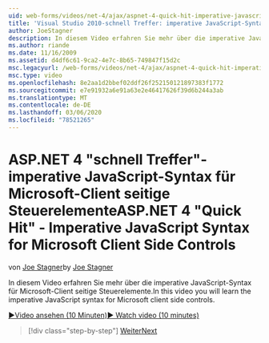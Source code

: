 ```yaml
---
uid: web-forms/videos/net-4/ajax/aspnet-4-quick-hit-imperative-javascript-syntax-for-microsoft-client-side-controls
title: 'Visual Studio 2010-schnell Treffer: imperative JavaScript-Syntax für Microsoft-Client seitige Steuerelemente | Microsoft-Dokumentation'
author: JoeStagner
description: In diesem Video erfahren Sie mehr über die imperative JavaScript-Syntax für Microsoft-Client seitige Steuerelemente.
ms.author: riande
ms.date: 11/16/2009
ms.assetid: d4df6c61-9ca2-4e7c-8b65-749847f15d2c
msc.legacyurl: /web-forms/videos/net-4/ajax/aspnet-4-quick-hit-imperative-javascript-syntax-for-microsoft-client-side-controls
msc.type: video
ms.openlocfilehash: 8e2aa1d2bbef02ddf26f252150121897383f1772
ms.sourcegitcommit: e7e91932a6e91a63e2e46417626f39d6b244a3ab
ms.translationtype: MT
ms.contentlocale: de-DE
ms.lasthandoff: 03/06/2020
ms.locfileid: "78521265"
---
```

# <a name="aspnet-4-quick-hit---imperative-javascript-syntax-for-microsoft-client-side-controls"></a><span data-ttu-id="00792-103">ASP.NET 4 "schnell Treffer"-imperative JavaScript-Syntax für Microsoft-Client seitige Steuerelemente</span><span class="sxs-lookup"><span data-stu-id="00792-103">ASP.NET 4 "Quick Hit" - Imperative JavaScript Syntax for Microsoft Client Side Controls</span></span>

<span data-ttu-id="00792-104">von [Joe Stagner](https://github.com/JoeStagner)</span><span class="sxs-lookup"><span data-stu-id="00792-104">by [Joe Stagner](https://github.com/JoeStagner)</span></span>

<span data-ttu-id="00792-105">In diesem Video erfahren Sie mehr über die imperative JavaScript-Syntax für Microsoft-Client seitige Steuerelemente.</span><span class="sxs-lookup"><span data-stu-id="00792-105">In this video you will learn the imperative JavaScript syntax for Microsoft client side controls.</span></span> 

[<span data-ttu-id="00792-106">&#9654;Video ansehen (10 Minuten)</span><span class="sxs-lookup"><span data-stu-id="00792-106">&#9654; Watch video (10 minutes)</span></span>](https://channel9.msdn.com/Blogs/ASP-NET-Site-Videos/aspnet-4-quick-hit-imperative-javascript-syntax-for-microsoft-client-side-controls)

> [!div class="step-by-step"]
> [<span data-ttu-id="00792-107">Weiter</span><span class="sxs-lookup"><span data-stu-id="00792-107">Next</span></span>](aspnet-4-quick-hit-the-scriptloader.md)
